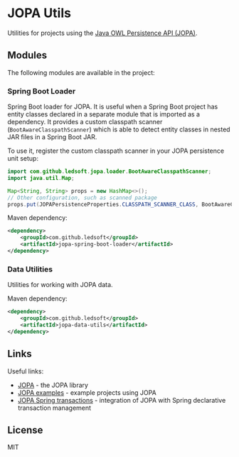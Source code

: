 # JOPA Utils

Utilities for projects using the [Java OWL Persistence API (JOPA)](https://github.com/kbss-cvut/jopa).

## Modules

The following modules are available in the project:

### Spring Boot Loader

Spring Boot loader for JOPA. It is useful when a Spring Boot project has entity classes declared in a separate module that is imported as a dependency. It provides a custom
classpath scanner (`BootAwareClasspathScanner`) which is able to detect entity classes in nested JAR files in a Spring Boot JAR.

To use it, register the custom classpath scanner in your JOPA persistence unit setup:

```java
import com.github.ledsoft.jopa.loader.BootAwareClasspathScanner;
import java.util.Map;

Map<String, String> props = new HashMap<>();
// Other configuration, such as scanned package
props.put(JOPAPersistenceProperties.CLASSPATH_SCANNER_CLASS, BootAwareClasspathScanner.class.getName());
```

Maven dependency:
```xml
<dependency>
    <groupId>com.github.ledsoft</groupId>
    <artifactId>jopa-spring-boot-loader</artifactId>
</dependency>
```

### Data Utilities

Utilities for working with JOPA data.

Maven dependency:
```xml
<dependency>
    <groupId>com.github.ledsoft</groupId>
    <artifactId>jopa-data-utils</artifactId>
</dependency>
```

## Links

Useful links:

- [JOPA](https://github.com/kbss-cvut/jopa) - the JOPA library
- [JOPA examples](https://github.com/kbss-cvut/jopa-examples) - example projects using JOPA
- [JOPA Spring transactions](https://github.com/ledsoft/jopa-spring-transaction) - integration of JOPA with Spring declarative transaction management

## License

MIT
